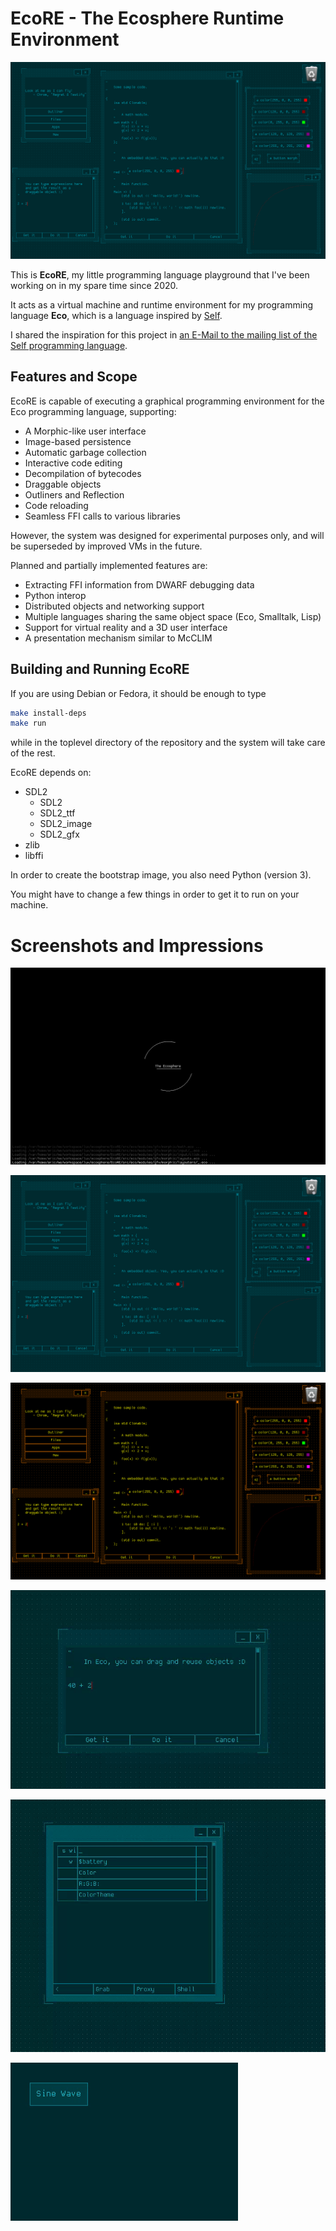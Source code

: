 # EcoRE - The Ecosphere Runtime Environment

![Eco with its standard theme](./doc/repo/resources/eco_standard_theme.png)

This is **EcoRE**, my little programming language playground that I've been working on in my spare time since 2020.

It acts as a virtual machine and runtime environment for my programming language **Eco**, which is a language inspired by [Self](https://selflanguage.org/).

I shared the inspiration for this project in [an E-Mail to the mailing list of the Self programming language](https://lists.selflanguage.org/archives/list/self-interest@lists.selflanguage.org/thread/NGRNRIPZZJTUDMFBRRYUXG56TEQJORG6/).

## Features and Scope

EcoRE is capable of executing a graphical programming environment for the Eco programming language, supporting:

 - A Morphic-like user interface
 - Image-based persistence
 - Automatic garbage collection
 - Interactive code editing
 - Decompilation of bytecodes
 - Draggable objects
 - Outliners and Reflection
 - Code reloading
 - Seamless FFI calls to various libraries

However, the system was designed for experimental purposes only, and will be superseded by improved VMs in the future.

Planned and partially implemented features are:

 - Extracting FFI information from DWARF debugging data
 - Python interop
 - Distributed objects and networking support
 - Multiple languages sharing the same object space (Eco, Smalltalk, Lisp)
 - Support for virtual reality and a 3D user interface
 - A presentation mechanism similar to McCLIM

## Building and Running EcoRE

If you are using Debian or Fedora, it should be enough to type

```sh
make install-deps
make run
```

while in the toplevel directory of the repository and the system will take care of the rest.

EcoRE depends on:
 - SDL2
   - SDL2
   - SDL2_ttf
   - SDL2_image
   - SDL2_gfx
 - zlib
 - libffi

In order to create the bootstrap image, you also need Python (version 3).

You might have to change a few things in order to get it to run on your machine.

# Screenshots and Impressions

![A screenshot of EcoRE booting](./doc/repo/resources/eco_loading.png)

![Eco with its standard theme](./doc/repo/resources/eco_standard_theme.png)

![Eco with its pumpkin theme](./doc/repo/resources/eco_pumpkin_theme.png)

![Dragging objects](./doc/repo/resources/eco_dragging_objects.gif)

![Outliners](./doc/repo/resources/eco_outliners.gif)

![Animation](./doc/repo/resources/eco_animation.gif)
